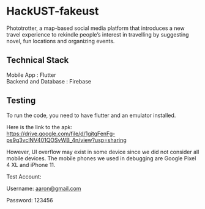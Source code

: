 # HackUST-fakeust

Phototrotter, a map-based social media platform that introduces a new travel experience to rekindle people’s interest in travelling by suggesting novel, fun locations and organizing events.

## Technical Stack

Mobile App : Flutter </br>
Backend and Database : Firebase


## Testing

To run the code, you need to have flutter and an emulator installed.


Here is the link to the apk: </br>
https://drive.google.com/file/d/1gitgFenFg-ps9q3vclNV401QOSvWB_4n/view?usp=sharing

However, UI overflow may exist in some device since we did not consider all mobile devices. The mobile phones we used in debugging are Google Pixel 4 XL and iPhone 11.

Test Account:

Username: aaron@gmail.com

Password: 123456
